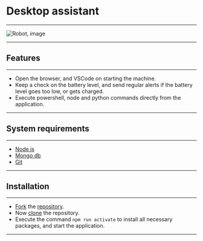 # Desktop assistant

---

![Robot, image](https://cdn.pixabay.com/photo/2020/10/31/19/25/robot-5702074_960_720.png)

---

## Features

---

- Open the browser, and VSCode on starting the machine.
- Keep a check on the battery level, and send regular alerts if the battery level goes too low, or gets charged.
- Execute powershell, node and python commands directly from the application.

---

## System requirements

---

- [Node js](https://nodejs.org)
- [Mongo db](https://www.mongodb.com)
- [Git](https://git-scm.com/)

---

## Installation

---

- [Fork](https://docs.github.com/en/get-started/quickstart/fork-a-repo) the [repository](https://docs.github.com/en/repositories/creating-and-managing-repositories/about-repositories).
- Now [clone](https://docs.github.com/en/repositories/creating-and-managing-repositories/cloning-a-repository) the repository.
- Execute the command `npm run activate` to install all necessary packages, and start the application.

---